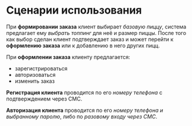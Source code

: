 # Сценарии использования


При **формировании заказа** клиент выбирает *базовую пиццу*, система предлагает ему *выбрать топпинг* для неё и размер пиццы. После того как выбор сделан клиент подтверждает заказ и может перейти к **оформлению заказа** или к добавлению в него других пицц. 


При **оформлении заказа** 	клиенту предлагается:
- зарегистрироваться 
- авторизоваться
- изменить заказ
 

**Регистрация клиента** проводится по его *номеру телефона* с подтверждением через СМС. 

**Авторизация клиента** проводится по его *номеру телефона и выбранному паролю*, либо по *разовому входу через СМС*.
